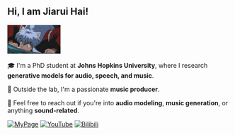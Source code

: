 <h2>Hi, I am Jiarui Hai!</h2>
<img src="犬夜叉.gif" alt="Logo" width="120"/>

🎓 I'm a PhD student at **Johns Hopkins University**, where I research **generative models for audio, speech, and music**.

🎹 Outside the lab, I'm a passionate **music producer**.

💬 Feel free to reach out if you're into **audio modeling**, **music generation**, or anything **sound-related**.

[![MyPage](https://img.shields.io/badge/MyPage-Homepage-222?logo=githubpages&logoColor=white&style=flat-square)](https://haidog-yaqub.github.io)
[![YouTube](https://img.shields.io/badge/YouTube-Channel-red?logo=youtube&logoColor=white&style=flat-square)](https://www.youtube.com/@higobeatz)
[![Bilibili](https://img.shields.io/badge/Bilibili-空间-00A1D6?logo=bilibili&logoColor=white&style=flat-square)](https://space.bilibili.com/182484522)

